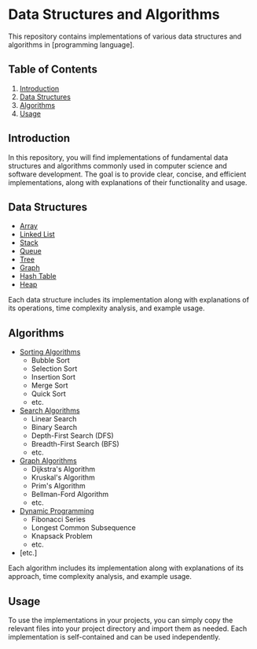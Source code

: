 # Data Structures and Algorithms

This repository contains implementations of various data structures and algorithms in [programming language].

## Table of Contents

1. [Introduction](#introduction)
2. [Data Structures](#data-structures)
3. [Algorithms](#algorithms)
4. [Usage](#usage)

## Introduction

In this repository, you will find implementations of fundamental data structures and algorithms commonly used in computer science and software development. The goal is to provide clear, concise, and efficient implementations, along with explanations of their functionality and usage.

## Data Structures

- [Array](link_to_array_implementation)
- [Linked List](link_to_linked_list_implementation)
- [Stack](link_to_stack_implementation)
- [Queue](link_to_queue_implementation)
- [Tree](link_to_tree_implementation)
- [Graph](link_to_graph_implementation)
- [Hash Table](link_to_hash_table_implementation)
- [Heap](link_to_heap_implementation)

Each data structure includes its implementation along with explanations of its operations, time complexity analysis, and example usage.

## Algorithms

- [Sorting Algorithms](link_to_sorting_algorithms)
  - Bubble Sort
  - Selection Sort
  - Insertion Sort
  - Merge Sort
  - Quick Sort
  - etc.
- [Search Algorithms](link_to_search_algorithms)
  - Linear Search
  - Binary Search
  - Depth-First Search (DFS)
  - Breadth-First Search (BFS)
  - etc.
- [Graph Algorithms](link_to_graph_algorithms)
  - Dijkstra's Algorithm
  - Kruskal's Algorithm
  - Prim's Algorithm
  - Bellman-Ford Algorithm
  - etc.
- [Dynamic Programming](link_to_dynamic_programming)
  - Fibonacci Series
  - Longest Common Subsequence
  - Knapsack Problem
  - etc.
- [etc.]

Each algorithm includes its implementation along with explanations of its approach, time complexity analysis, and example usage.

## Usage

To use the implementations in your projects, you can simply copy the relevant files into your project directory and import them as needed. Each implementation is self-contained and can be used independently.


